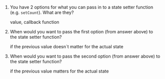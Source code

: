 1. You have 2 options for what you can pass in to a
   state setter function (e.g. `setCount`). What are they?

   value, callback function    


2. When would you want to pass the first option (from answer
   above) to the state setter function?

   if the previous value doesn´t matter for the actual state


3. When would you want to pass the second option (from answer
   above) to the state setter function?

   if the previous value  matters for the actual state

